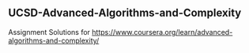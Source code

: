 ## UCSD-Advanced-Algorithms-and-Complexity

Assignment Solutions for
https://www.coursera.org/learn/advanced-algorithms-and-complexity/
